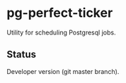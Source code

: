 pg-perfect-ticker
=================

Utility for scheduling Postgresql jobs.


Status
------

Developer version (git master branch).
